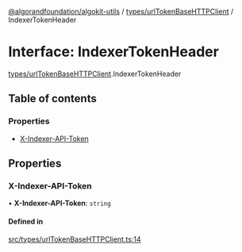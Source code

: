 [@algorandfoundation/algokit-utils](../README.md) / [types/urlTokenBaseHTTPClient](../modules/types_urlTokenBaseHTTPClient.md) / IndexerTokenHeader

# Interface: IndexerTokenHeader

[types/urlTokenBaseHTTPClient](../modules/types_urlTokenBaseHTTPClient.md).IndexerTokenHeader

## Table of contents

### Properties

- [X-Indexer-API-Token](types_urlTokenBaseHTTPClient.IndexerTokenHeader.md#x-indexer-api-token)

## Properties

### X-Indexer-API-Token

• **X-Indexer-API-Token**: `string`

#### Defined in

[src/types/urlTokenBaseHTTPClient.ts:14](https://github.com/algorandfoundation/algokit-utils-ts/blob/main/src/types/urlTokenBaseHTTPClient.ts#L14)
